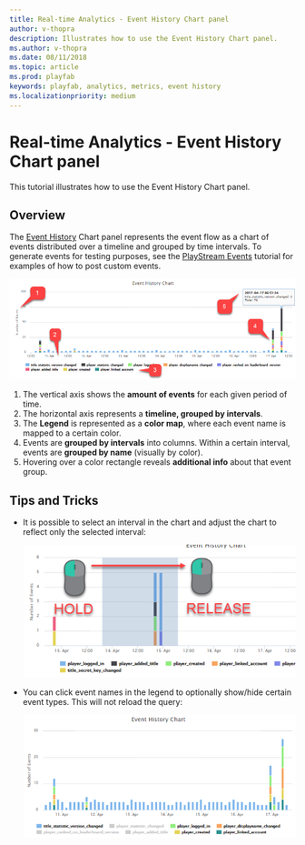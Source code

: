 ```yaml
---
title: Real-time Analytics - Event History Chart panel
author: v-thopra
description: Illustrates how to use the Event History Chart panel.
ms.author: v-thopra
ms.date: 08/11/2018
ms.topic: article
ms.prod: playfab
keywords: playfab, analytics, metrics, event history
ms.localizationpriority: medium
---
```


# Real-time Analytics - Event History Chart panel

This tutorial illustrates how to use the Event History Chart panel.

## Overview

The [Event History](../../automation/playstream-events/event-history.md) Chart panel represents the event flow as a chart of events distributed over a timeline and grouped by time intervals. To generate events for testing purposes, see the [PlayStream Events](../../automation/playstream-events/playstream-quickstart.md) tutorial for examples of how to post custom events.

![Event History Chart panel](media/tutorials/event-history-chart-panel.png)  

1. The vertical axis shows the **amount of events** for each given period of time.
2. The horizontal axis represents a **timeline, grouped by intervals**.
3. The **Legend** is represented as a **color map**, where each event name is mapped to a certain color.
4. Events are **grouped by intervals** into columns. Within a certain interval, events are **grouped by name** (visually by color).
5. Hovering over a color rectangle reveals **additional info** about that event group.

## Tips and Tricks

- It is possible to select an interval in the chart and adjust the chart to reflect only the selected interval:
  
   ![Event History Chart - select interval](media/tutorials/event-history-chart-select-interval.png)  

- You can click event names in the legend to optionally show/hide certain event types. This will not reload the query:

   ![Event History Chart - click event names](media/tutorials/event-history-chart-click-event-names.png)  
